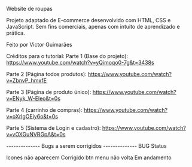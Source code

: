 Website de roupas


Projeto adaptado de E-commerce desenvolvido com HTML, CSS e JavaScript.
Sem fins comerciais, apenas com intuito de aprendizado e prática.

Feito por Victor Guimarães



Créditos para o tutorial: 
Parte 1 (Base do projeto): https://www.youtube.com/watch?v=yQimoqo0-7g&t=3438s

Parte 2 (Página todos produtos): https://www.youtube.com/watch?v=ZbnvP_hmxfE

Parte 3 (Página de produto único): https://www.youtube.com/watch?v=ENyk_W-Eleo&t=0s

Parte 4 (carrinho de compras): https://www.youtube.com/watch?v=oXrlgOEiy6o&t=0s

Parte 5 (Sistema de Login e cadastro): https://www.youtube.com/watch?v=vOXGuNVRGpA&t=0s


-------------- Bugs a serem corrigidos --------------
BUG                            Status

Icones não aparecem            Corrigido
btn menu não volta             Em andamento
